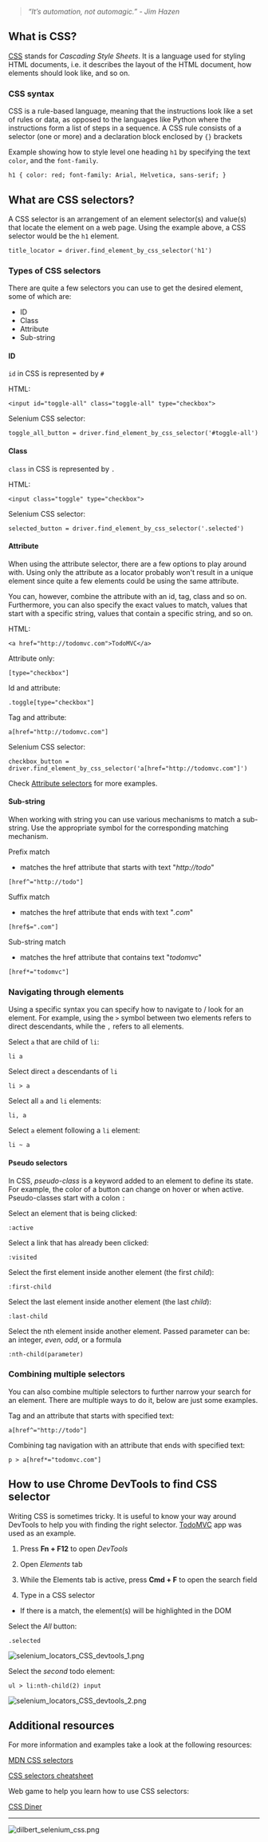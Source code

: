 > *“It’s automation, not automagic.” - Jim Hazen*


## What is CSS?
[CSS](https://developer.mozilla.org/en-US/docs/Learn/CSS/First_steps/What_is_CSS) stands for _Cascading Style Sheets_. It is a language used for styling HTML documents, i.e. it describes the layout of the HTML document, how elements should look like, and so on.


### CSS syntax

CSS is a rule-based language, meaning that the instructions look like a set of rules or data, as opposed to the languages like Python where the instructions form a list of steps in a sequence.
A CSS rule consists of a selector (one or more) and a declaration block enclosed by `{}` brackets

Example showing how to style level one heading `h1` by specifying the text `color`, and the `font-family`.

`
h1 {
    color: red;
    font-family: Arial, Helvetica, sans-serif;
}
`

## What are CSS selectors?

A CSS selector is an arrangement of an element selector(s) and value(s) that locate the element on a web page. 
Using the example above, a CSS selector would be the `h1` element. 

`title_locator = driver.find_element_by_css_selector('h1')`


### Types of CSS selectors

There are quite a few selectors you can use to get the desired element, some of which are:

- ID
- Class
- Attribute
- Sub-string


#### ID

`id` in CSS is represented by `#`

HTML:

`<input id="toggle-all" class="toggle-all" type="checkbox">`


Selenium CSS selector:

`toggle_all_button = driver.find_element_by_css_selector('#toggle-all')`


#### Class

`class` in CSS is represented by `.`

HTML:

`<input class="toggle" type="checkbox">`

Selenium CSS selector:

`selected_button = driver.find_element_by_css_selector('.selected')`


#### Attribute

When using the attribute selector, there are a few options to play around with.
Using only the attribute as a locator probably won't result in a unique element since quite a few elements could be using the same attribute.

You can, however, combine the attribute with an  id, tag, class and so on. 
Furthermore, you can also specify the exact values to match, values that start with a specific string, values that contain a specific string, and so on.

HTML:

`<a href="http://todomvc.com">TodoMVC</a>`

Attribute only:

`[type="checkbox"]`

Id and attribute:

`.toggle[type="checkbox"]`

Tag and attribute:

`a[href="http://todomvc.com"]`

Selenium CSS selector:

`checkbox_button = driver.find_element_by_css_selector('a[href="http://todomvc.com"]')`


Check [Attribute selectors](https://developer.mozilla.org/en-US/docs/Web/CSS/Attribute_selectors) for more examples.

#### Sub-string

When working with string you can use various mechanisms to match a sub-string.
Use the appropriate symbol for the corresponding matching mechanism.

Prefix match
- matches the href attribute that starts with text "_http://todo_"

`[href^="http://todo"]`

Suffix match
- matches the href attribute that ends with text "_.com_"

`[href$=".com"]`

Sub-string match
- matches the href attribute that contains text "_todomvc_"

`[href*="todomvc"]`


### Navigating through elements

Using a specific syntax you can specify how to navigate to / look for an element.
For example, using the `>` symbol between two elements refers to direct descendants, while the `,` refers to all elements.

Select `a` that are child of `li`:

`li a`

Select direct `a` descendants of `li` 

`li > a`

Select all `a` and `li` elements:

`li, a`

Select `a` element following a `li` element:

`li ~ a`

#### Pseudo selectors

In CSS, _pseudo-class_ is a keyword added to an element to define its state. For example, the color of a button can change on hover or when active. 
Pseudo-classes start with a colon `:`

Select an element that is being clicked:

`:active`

Select a link that has already been clicked:

`:visited`

Select the first element inside another element (the first _child_):

`:first-child`

Select the last element inside another element (the last _child_):

`:last-child`

Select the nth element inside another element. Passed parameter can be: an integer, _even_, _odd_, or a formula

`:nth-child(parameter)` 


### Combining multiple selectors

You can also combine multiple selectors to further narrow your search for an element.
There are multiple ways to do it, below are just some examples.

Tag and an attribute that starts with specified text:

`a[href^="http://todo"]`

Combining tag navigation with an attribute that ends with specified text:

`p > a[href*="todomvc.com"]`


## How to use Chrome DevTools to find CSS selector

Writing CSS is sometimes tricky. It is useful to know your way around DevTools to help you with finding the right selector. 
[TodoMVC](https://todomvc.com/examples/vanillajs/) app was used as an example.

1. Press **Fn + F12** to open _DevTools_

2. Open _Elements_ tab

3. While the Elements tab is active, press **Cmd + F** to open the search field

4. Type in a CSS selector 
 - If there is a match, the element(s) will be highlighted in the DOM
 
Select the _All_ button:

`.selected`

![selenium_locators_CSS_devtools_1.png](/img/selenium_locators_css_devtools_1.png)

Select the _second_ todo element:

`ul > li:nth-child(2) input`

![selenium_locators_CSS_devtools_2.png](/img/selenium_locators_css_devtools_2.png)



## Additional resources

For more information and examples take a look at the following resources:

[MDN CSS selectors](https://developer.mozilla.org/en-US/docs/Learn/CSS/Building_blocks/Selectors)

[CSS selectors cheatsheet](https://dev.to/dawnind/css3-selectors-cheat-sheet-6dk)

Web game to help you learn how to use CSS selectors:

[CSS Diner](https://flukeout.github.io/)

---


![dilbert_selenium_css.png](/img/dilbert_selenium_css.png)